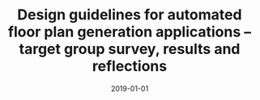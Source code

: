 ---
# Documentation: https://wowchemy.com/docs/managing-content/

title: Design guidelines for automated floor plan generation applications – target
  group survey, results and reflections
subtitle: ''
summary: ''
authors:
- Maciej Nisztuk
- Jacek Kościuk
- Paweł Myszkowski
tags: []
categories: []
date: '2019-01-01'
lastmod: 2022-10-07T05:08:09Z
featured: false
draft: false

# Featured image
# To use, add an image named `featured.jpg/png` to your page's folder.
# Focal points: Smart, Center, TopLeft, Top, TopRight, Left, Right, BottomLeft, Bottom, BottomRight.
image:
  caption: ''
  focal_point: ''
  preview_only: false

# Projects (optional).
#   Associate this post with one or more of your projects.
#   Simply enter your project's folder or file name without extension.
#   E.g. `projects = ["internal-project"]` references `content/project/deep-learning/index.md`.
#   Otherwise, set `projects = []`.
projects: []
publishDate: '2022-10-07T05:08:08.490133Z'
publication_types:
- '2'
abstract: ''
publication: '*Teka Komisji Architektury, Urbanistyki i Studiów Krajobrazowych = Teka
  Commission of Architecture, Urban Planning and Landscape Studies*'
doi: 10.35784/teka.1334
links:
- name: URL
  url: https://ph.pollub.pl/index.php/teka/article/view/1334
---